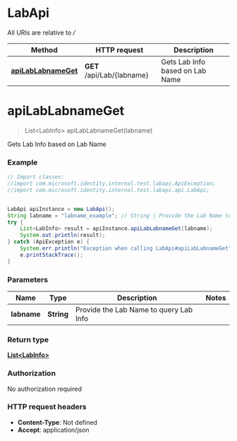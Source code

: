 # LabApi

All URIs are relative to */*

Method | HTTP request | Description
------------- | ------------- | -------------
[**apiLabLabnameGet**](LabApi.md#apiLabLabnameGet) | **GET** /api/Lab/{labname} | Gets Lab Info based on Lab Name

<a name="apiLabLabnameGet"></a>
# **apiLabLabnameGet**
> List&lt;LabInfo&gt; apiLabLabnameGet(labname)

Gets Lab Info based on Lab Name

### Example
```java
// Import classes:
//import com.microsoft.identity.internal.test.labapi.ApiException;
//import com.microsoft.identity.internal.test.labapi.api.LabApi;


LabApi apiInstance = new LabApi();
String labname = "labname_example"; // String | Provide the Lab Name to query Lab Info
try {
    List<LabInfo> result = apiInstance.apiLabLabnameGet(labname);
    System.out.println(result);
} catch (ApiException e) {
    System.err.println("Exception when calling LabApi#apiLabLabnameGet");
    e.printStackTrace();
}
```

### Parameters

Name | Type | Description  | Notes
------------- | ------------- | ------------- | -------------
 **labname** | **String**| Provide the Lab Name to query Lab Info |

### Return type

[**List&lt;LabInfo&gt;**](LabInfo.md)

### Authorization

No authorization required

### HTTP request headers

 - **Content-Type**: Not defined
 - **Accept**: application/json


